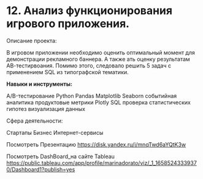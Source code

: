 #  12. Анализ функционирования игрового приложения.

Описание проекта: 


В игровом приложении необходимо оценить оптимальный момент для демонстрации рекламного баннера.  А также ать оценку результатам АВ-тестирвоания. Помимо этого, следовало решить 5 задач с применением SQL из типографской тематики.

**Навыки и инструменты:** 



A/B-тестирование
Python
Pandas
Matplotlib
Seaborn
событийная аналитика
продуктовые метрики
Plotly
SQL
проверка статистических гипотез
визуализация данных

Сфера деятельности:  


Стартапы
Бизнес
Интернет-сервисы
    
    
Посмотреть Презентацию https://disk.yandex.ru/i/mnqTwd6aYQtK3w

Посмотреть DashBoard_на сайте Tableau https://public.tableau.com/app/profile/marinadorato/viz/_1_16585243339370/Dashboard1?publish=yes

 

